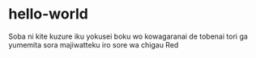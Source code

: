 # hello-world


Soba ni kite kuzure iku yokusei boku wo kowagaranai de tobenai tori ga yumemita sora
majiwatteku iro sore wa chigau Red
